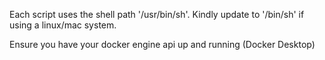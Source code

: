 Each script uses the shell path '/usr/bin/sh'. Kindly update to '/bin/sh' if using a linux/mac system.

Ensure you have your docker engine api up and running (Docker Desktop)
